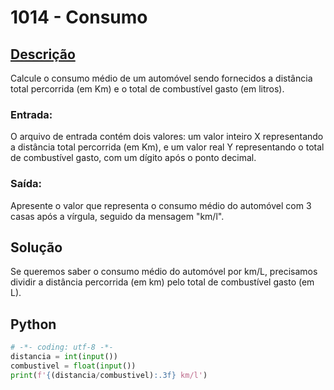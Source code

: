 # 1014 - Consumo

## [Descrição](https://www.beecrowd.com.br/judge/pt/problems/view/1014)

Calcule o consumo médio de um automóvel sendo fornecidos a distância total percorrida (em Km) e o total de combustível gasto (em litros).

### Entrada:
O arquivo de entrada contém dois valores: um valor inteiro X representando a distância total percorrida (em Km), e um valor real Y representando o total de combustível gasto, com um dígito após o ponto decimal.

### Saída:
Apresente o valor que representa o consumo médio do automóvel com 3 casas após a vírgula, seguido da mensagem "km/l".

## Solução

Se queremos saber o consumo médio do automóvel por km/L, precisamos dividir a distância percorrida (em km) pelo total de combustível gasto (em L).

## Python

```Python
# -*- coding: utf-8 -*-
distancia = int(input())
combustivel = float(input())
print(f'{(distancia/combustivel):.3f} km/l')
```
